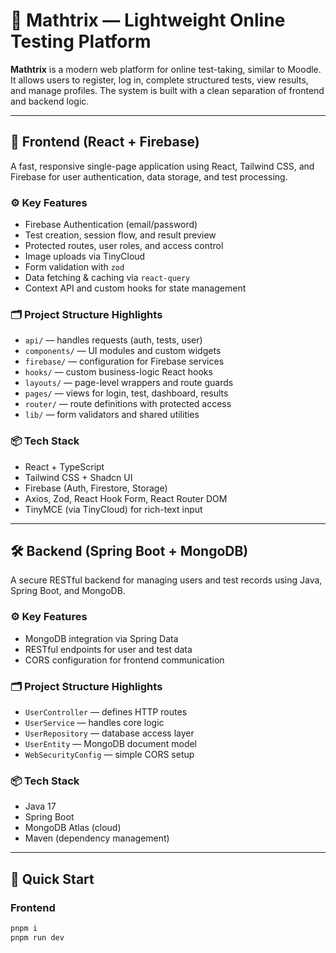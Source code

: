 # 🧠 Mathtrix — Lightweight Online Testing Platform

**Mathtrix** is a modern web platform for online test-taking, similar to Moodle. It allows users to register, log in, complete structured tests, view results, and manage profiles. The system is built with a clean separation of frontend and backend logic.

---

## 🎨 Frontend (React + Firebase)

A fast, responsive single-page application using React, Tailwind CSS, and Firebase for user authentication, data storage, and test processing.

### ⚙️ Key Features
- Firebase Authentication (email/password)
- Test creation, session flow, and result preview
- Protected routes, user roles, and access control
- Image uploads via TinyCloud
- Form validation with `zod`
- Data fetching & caching via `react-query`
- Context API and custom hooks for state management

### 🗂 Project Structure Highlights
- `api/` — handles requests (auth, tests, user)
- `components/` — UI modules and custom widgets
- `firebase/` — configuration for Firebase services
- `hooks/` — custom business-logic React hooks
- `layouts/` — page-level wrappers and route guards
- `pages/` — views for login, test, dashboard, results
- `router/` — route definitions with protected access
- `lib/` — form validators and shared utilities

### 📦 Tech Stack
- React + TypeScript
- Tailwind CSS + Shadcn UI
- Firebase (Auth, Firestore, Storage)
- Axios, Zod, React Hook Form, React Router DOM
- TinyMCE (via TinyCloud) for rich-text input

---

## 🛠 Backend (Spring Boot + MongoDB)

A secure RESTful backend for managing users and test records using Java, Spring Boot, and MongoDB.

### ⚙️ Key Features
- MongoDB integration via Spring Data
- RESTful endpoints for user and test data
- CORS configuration for frontend communication

### 🗂 Project Structure Highlights
- `UserController` — defines HTTP routes
- `UserService` — handles core logic
- `UserRepository` — database access layer
- `UserEntity` — MongoDB document model
- `WebSecurityConfig` — simple CORS setup

### 📦 Tech Stack
- Java 17
- Spring Boot
- MongoDB Atlas (cloud)
- Maven (dependency management)

---

## 🚀 Quick Start

### Frontend

```bash
pnpm i
pnpm run dev
